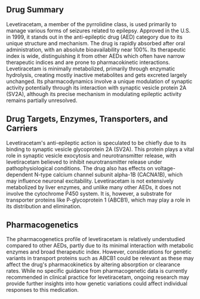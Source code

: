 ## Drug Summary
Levetiracetam, a member of the pyrrolidine class, is used primarily to manage various forms of seizures related to epilepsy. Approved in the U.S. in 1999, it stands out in the anti-epileptic drug (AED) category due to its unique structure and mechanism. The drug is rapidly absorbed after oral administration, with an absolute bioavailability near 100%. Its therapeutic index is wide, distinguishing it from other AEDs which often have narrow therapeutic indices and are prone to pharmacokinetic interactions. Levetiracetam is minimally metabolized, primarily through enzymatic hydrolysis, creating mostly inactive metabolites and gets excreted largely unchanged. Its pharmacodynamics involve a unique modulation of synaptic activity potentially through its interaction with synaptic vesicle protein 2A (SV2A), although its precise mechanism in modulating epileptic activity remains partially unresolved.

## Drug Targets, Enzymes, Transporters, and Carriers
Levetiracetam's anti-epileptic action is speculated to be chiefly due to its binding to synaptic vesicle glycoprotein 2A (SV2A). This protein plays a vital role in synaptic vesicle exocytosis and neurotransmitter release, with levetiracetam believed to inhibit neurotransmitter release under pathophysiological conditions. The drug also has effects on voltage-dependent N-type calcium channel subunit alpha-1B (CACNA1B), which may influence neuronal excitability. Levetiracetam is not extensively metabolized by liver enzymes, and unlike many other AEDs, it does not involve the cytochrome P450 system. It is, however, a substrate for transporter proteins like P-glycoprotein 1 (ABCB1), which may play a role in its distribution and elimination.

## Pharmacogenetics
The pharmacogenetics profile of levetiracetam is relatively understudied compared to other AEDs, partly due to its minimal interaction with metabolic enzymes and broad therapeutic index. However, considerations for genetic variants in transport proteins such as ABCB1 could be relevant as these may affect the drug's pharmacokinetics by altering absorption or clearance rates. While no specific guidance from pharmacogenetic data is currently recommended in clinical practice for levetiracetam, ongoing research may provide further insights into how genetic variations could affect individual responses to this medication.